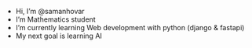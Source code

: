 - Hi, I’m @samanhovar
- I’m Mathematics student
- I’m currently learning Web development with python (django & fastapi)
- My next goal is learning AI

<!---
samanhur/samanhur is a ✨ special ✨ repository because its `README.md` (this file) appears on your GitHub profile.
You can click the Preview link to take a look at your changes.
--->
